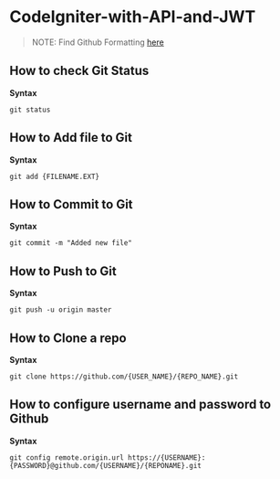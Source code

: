 # CodeIgniter-with-API-and-JWT

> NOTE: Find Github Formatting [here](https://docs.github.com/en/free-pro-team@latest/github/writing-on-github/basic-writing-and-formatting-syntax)

## How to check Git Status 
**Syntax**
```
git status 
```

## How to Add file to Git
**Syntax**
```
git add {FILENAME.EXT} 
```

## How to Commit to Git
**Syntax**
```
git commit -m "Added new file"
```

## How to Push to Git
**Syntax**
```
git push -u origin master
```

## How to Clone a repo
**Syntax**
```
git clone https://github.com/{USER_NAME}/{REPO_NAME}.git
```

## How to configure username and password to Github
**Syntax**
```
git config remote.origin.url https://{USERNAME}:{PASSWORD}@github.com/{USERNAME}/{REPONAME}.git
```

